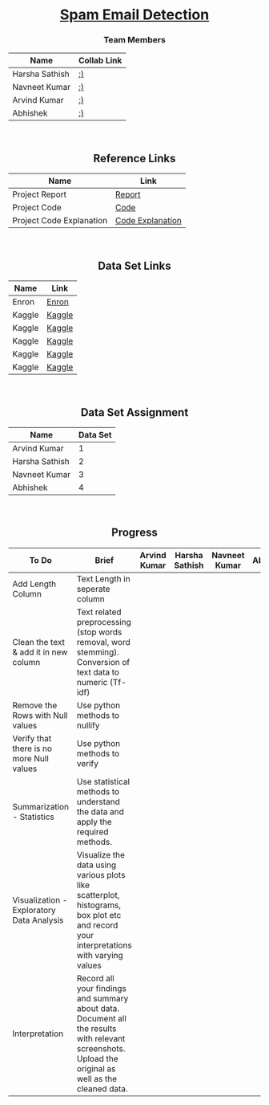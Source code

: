 <div align = "center">

# [Spam Email Detection](#)

### Team Members

| Name           | Collab Link |
|----------------|---------------|
| Harsha Sathish   | [:)](https://colab.research.google.com/drive/1vwr8shyuZ8q5AOgRhHG4hKCSJOzpC0wK?usp=sharing) |  
| Navneet Kumar    | [:)](https://colab.research.google.com/drive/1JTInrzJVmU0mGjB68g1Zh4wR6RFp6GMZ#scrollTo=KngvPxywumPd) |  
| Arvind Kumar    | [:)]()  |  
| Abhishek   | [:)](https://colab.research.google.com/drive/1hg2pC4aq4lhtSATaeezP-JyF63JoXzNi?usp=sharing)  |
  
  
<br/>
  
## Reference Links

| Name           | Link |
|----------------|---------------|
| Project Report    | [Report](https://pythonbaba.com/email-spam-classification-project-report/) |
| Project Code    | [Code](https://github.com/Sumit-Rakesh/Email-Spam-Detection-classification-project-in-python/blob/main/email_spam_classifier.ipynb) |
| Project Code Explanation    | [Code Explanation](https://pythonbaba.com/python-code-for-email-spam-classification-using-machine-learning/)  |
  
  
<br/>
  
## Data Set Links

| Name           | Link |
|----------------|---------------|
|  Enron   | [Enron](http://www2.aueb.gr/users/ion/data/enron-spam/) |
| Kaggle | [Kaggle](https://www.kaggle.com/ganiyuolalekan/spam-assassin-email-classification-dataset) | 
| Kaggle | [Kaggle](https://www.kaggle.com/ozlerhakan/spam-or-not-spam-dataset) | 
| Kaggle | [Kaggle](https://www.kaggle.com/pramodgupta92/fraud-email-datasets) | 
| Kaggle | [Kaggle](https://www.kaggle.com/harshsinha1234/email-spam-classification) | 
| Kaggle | [Kaggle](https://www.kaggle.com/venky73/spam-mails-dataset) | 

<br/>

  
## Data Set Assignment

| Name           | Data Set |
|----------------|---------------|
| Arvind Kumar    | 1 |
| Harsha Sathish   | 2  |  
| Navneet Kumar    | 3 |    
| Abhishek   | 4 | 
  
  
<br/>
  
## Progress

| To Do           | Brief | Arvind Kumar | Harsha Sathish | Navneet Kumar  | Abhishek |
|----------------|---------------|---------------|----------------|---------------|---------------|
|  Add Length Column   | Text Length in seperate column |  |
|  Clean the text & add it in new column   |  Text related preprocessing (stop words removal, word stemming). Conversion of text data to numeric (Tf-idf) |  |  |  |  |
|  Remove the Rows with Null values   | Use python methods to nullify |  |  |  |  |  |
|  Verify that there is no more Null values   | Use python methods to verify |  |  |  |  |  |
|  Summarization - Statistics  | Use statistical methods to understand the data and apply the required methods. |  |  |  |  |  |
|  Visualization - Exploratory Data Analysis  | Visualize the data using various plots like scatterplot, histograms, box plot etc and record your interpretations with varying values |  |  |  |  |  |
|  Interpretation  | Record all your findings and summary about data. Document all the results with relevant screenshots. Upload the original as well as the cleaned data. |  |  | |  |  |
  
</div>

